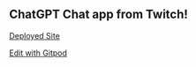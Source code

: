 ## ChatGPT Chat app from Twitch!

[Deployed Site](https://chatgpt-drt.netlify.app/)

[Edit with Gitpod](https://gitpod.io/#https://github.com/drteresavasquez/Chat-App)

